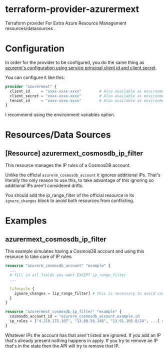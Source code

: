 # terraform-provider-azurermext
Terraform provider For Extra Azure Resource Management resources/datasources .

# Configuration
In order for the provider to be configured, you do the same thing as [azurerm's configuration using service principal client id and client secret](https://registry.terraform.io/providers/hashicorp/azurerm/latest/docs/guides/service_principal_client_secret).

You can configure it like this:
```terraform
provider "azurermext" {
  client_id     = "xxxx-xxxx-xxxx"        # Also available as environment variable ARM_CLIENT_ID
  client_secret = "xxxx-xxxx-xxxx"        # Also available as environment variable ARM_CLIENT_SECRET
  tenant_id     = "xxxx-xxxx-xxxx"        # Also available as environment variable ARM_TENANT_ID
}
```

I recommend using the environment variables option.


# Resources/Data Sources
## [Resource] azurermext_cosmosdb_ip_filter
This resource manages the IP rules of a CosmosDB account.

Unlike the official `azurerm_cosmosdb_account` it ignores additional IPs.
That's literally the only reason to use this, to take advantage of this ignoring so additional IPs aren't considered drifts.

You should add the ip_range_filter of the official resource in its `ignore_changes` block to avoid both resources
from conflicting.

# Examples
## azurermext_cosmosdb_ip_filter
This example simulates having a CosmosDB account and using this resource to take care of IP rules:
```terraform
resource "azurerm_cosmosdb_account" "example" {
  ...
  # fill in all fields you want EXCEPT ip_range_filter
  ...

  lifecycle {
    ignore_changes = [ip_range_filter] # this is necessary to avoid conflicts in later applies
  }
}

resource "azurermext_cosmosdb_ip_filter" "example" {
  cosmosdb_account_id = "azurerm_cosmosdb_account.example.id
  ip_rules = ["4.210.172.107", "13.88.56.148", "13.91.105.0/24", ...] # list of ip and ip ranges to add as firewall rules
}
```

Whatever IPs the account has that aren't listed are ignored. If you add an IP that's already present nothing happens in apply.
If you try to remove an IP that's in the state then the API will try to remove that IP.

